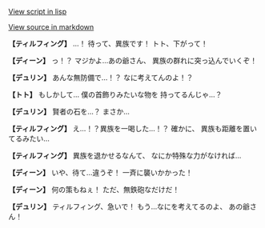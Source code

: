 [View script in lisp](../scripts/1420102.txt)

[View source in markdown](1420102.md)

**【ティルフィング】**
…！
待って、異族です！
トト、下がって！

**【ディーン】**
っ！？
マジかよ…あの爺さん、
異族の群れに突っ込んでいくぞ！

**【デュリン】**
あんな無防備で…！？
なに考えてんのよ！？

**【トト】**
もしかして…
僕の首飾りみたいな物を
持ってるんじゃ…？

**【デュリン】**
賢者の石を…？
まさか…

**【ティルフィング】**
え…！？異族を一喝した…！？
確かに、
異族も距離を置いてるみたい…

**【ティルフィング】**
異族を退かせるなんて、
なにか特殊な力がなければ…

**【ディーン】**
いや、待て…違うぞ！
一斉に襲いかかった！

**【ディーン】**
何の策もねぇ！
ただ、無鉄砲なだけだ！

**【デュリン】**
ティルフィング、急いで！
もう…なにを考えてるのよ、
あの爺さん！